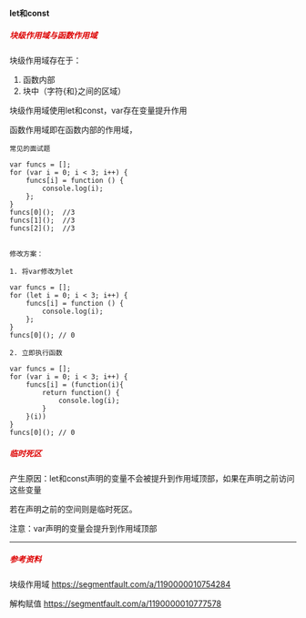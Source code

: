 #### let和const

##### <font color="#dd0000">块级作用域与函数作用域</font>

块级作用域存在于：
1. 函数内部
2. 块中（字符{和}之间的区域）

块级作用域使用let和const，var存在变量提升作用

函数作用域即在函数内部的作用域，

```
常见的面试题

var funcs = [];
for (var i = 0; i < 3; i++) {
    funcs[i] = function () {
        console.log(i);
    };
}
funcs[0]();  //3
funcs[1]();  //3
funcs[2]();  //3


修改方案：

1. 将var修改为let

var funcs = [];
for (let i = 0; i < 3; i++) {
    funcs[i] = function () {
        console.log(i);
    };
}
funcs[0](); // 0

2. 立即执行函数

var funcs = [];
for (var i = 0; i < 3; i++) {
    funcs[i] = (function(i){
        return function() {
            console.log(i);
        }
    }(i))
}
funcs[0](); // 0
```

##### <font color="#dd0000">临时死区</font>

产生原因：let和const声明的变量不会被提升到作用域顶部，如果在声明之前访问这些变量

若在声明之前的空间则是临时死区。

注意：var声明的变量会提升到作用域顶部



---

##### <font color="#dd0000">参考资料</font>

块级作用域
https://segmentfault.com/a/1190000010754284

解构赋值
https://segmentfault.com/a/1190000010777578